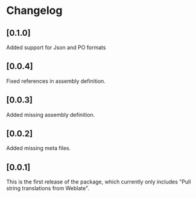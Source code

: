 # Changelog

## [0.1.0]

Added support for Json and PO formats

## [0.0.4]

Fixed references in assembly definition.

## [0.0.3]

Added missing assembly definition.

## [0.0.2]

Added missing meta files.

## [0.0.1]

This is the first release of the package, which currently only includes "Pull string translations from Weblate".
